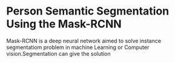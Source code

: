 # Person Semantic Segmentation Using the Mask-RCNN

Mask-RCNN is a deep neural network aimed to solve instance segmentatiom problem in machine Learning or Computer vision.Segmentation can give the solution 

